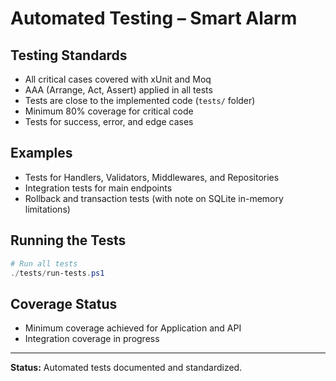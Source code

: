 # Automated Testing – Smart Alarm

## Testing Standards

- All critical cases covered with xUnit and Moq
- AAA (Arrange, Act, Assert) applied in all tests
- Tests are close to the implemented code (`tests/` folder)
- Minimum 80% coverage for critical code
- Tests for success, error, and edge cases

## Examples

- Tests for Handlers, Validators, Middlewares, and Repositories
- Integration tests for main endpoints
- Rollback and transaction tests (with note on SQLite in-memory limitations)

## Running the Tests

```powershell
# Run all tests
./tests/run-tests.ps1
```

## Coverage Status

- Minimum coverage achieved for Application and API
- Integration coverage in progress

---

**Status:** Automated tests documented and standardized.

